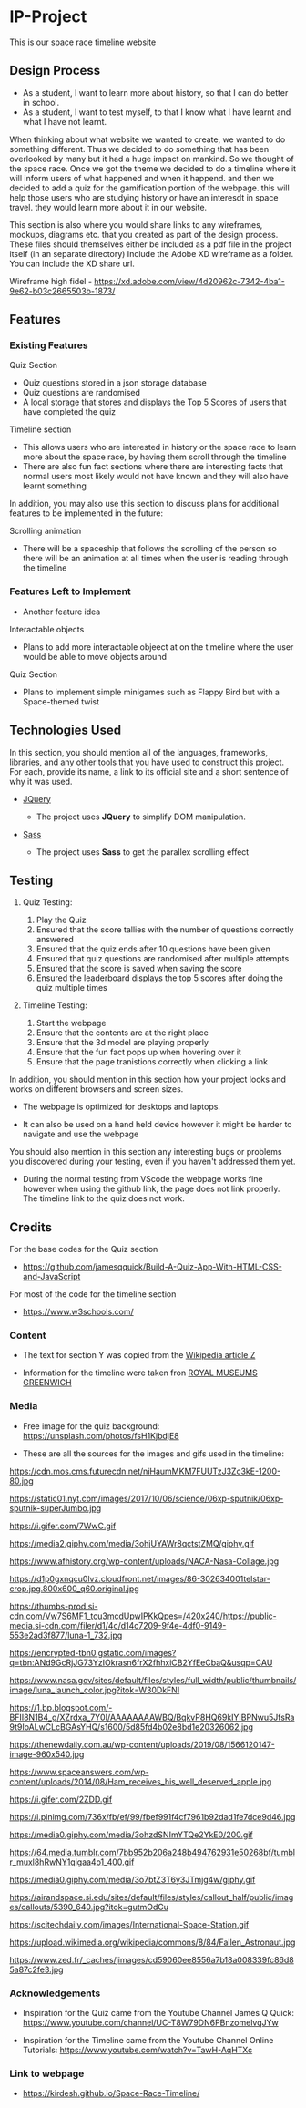 # IP-Project
This is our space race timeline website

 
## Design Process

- As a student, I want to learn more about history, so that I can do better in school.
- As a student, I want to test myself, to that I know what I have learnt and what I have not learnt.

When thinking about what website we wanted to create, we wanted to do something different. Thus we decided to do something that has been overlooked by many but it had a huge impact on mankind.
So we thought of the space race. Once we got the theme we decided to do a timeline where it will inform users of what happened and when it happend. and then we decided to add a quiz for the 
gamification portion of the webpage. this will help those users who are studying history or have an interesdt in space travel. they would learn more about it in our website.



This section is also where you would share links to any wireframes, mockups, diagrams etc. that you created as part of the design process. 
These files should themselves either be included as a pdf file in the project itself (in an separate directory)
Include the Adobe XD wireframe as a folder. You can include the XD share url.

Wireframe high fidel - https://xd.adobe.com/view/4d20962c-7342-4ba1-9e62-b03c2665503b-1873/

## Features
 
### Existing Features

Quiz Section
- Quiz questions stored in a json storage database
- Quiz questions are randomised
- A local storage that stores and displays the Top 5 Scores of users that have completed the quiz

Timeline section
- This allows users who are interested in history or the space race to learn more about the space race, by having them scroll through the timeline
- There are also fun fact sections where there are interesting facts that normal users most likely would not have known and they will also have learnt something


In addition, you may also use this section to discuss plans for additional features to be implemented in the future:

Scrolling animation
- There will be a spaceship that follows the scrolling of the person so there will be an animation at all times when the user is reading through the timeline


### Features Left to Implement
- Another feature idea

Interactable objects
- Plans to add more interactable objeect at on the timeline where the user would be able to move objects around

Quiz Section
- Plans to implement simple minigames such as Flappy Bird but with a Space-themed twist

## Technologies Used

In this section, you should mention all of the languages, frameworks, libraries, and any other tools that you have used to construct this project. For each, provide its name, a link to its official site and a short sentence of why it was used.

- [JQuery](https://jquery.com)
    - The project uses **JQuery** to simplify DOM manipulation.

- [Sass](https://sass-lang.com/)
    - The project uses **Sass** to get the parallex scrolling effect




## Testing
1. Quiz Testing:
    1. Play the Quiz
    2. Ensured that the score tallies with the number of questions correctly answered
    3. Ensured that the quiz ends after 10 questions have been given
    4. Ensured that quiz questions are randomised after multiple attempts
    5. Ensured that the score is saved when saving the score
    6. Ensured the leaderboard displays the top 5 scores after doing the quiz multiple times

2. Timeline Testing:
    1. Start the webpage
    2. Ensure that the contents are at the right place
    3. Ensure that the 3d model are playing properly
    4. Ensure that the fun fact pops up when hovering over it
    5. Ensure that the page tranistions correctly when clicking a link

    


In addition, you should mention in this section how your project looks and works on different browsers and screen sizes.

- The webpage is optimized for desktops and laptops.

- It can also be used on a hand held device however it might be harder to navigate and use the webpage




You should also mention in this section any interesting bugs or problems you discovered during your testing, even if you haven't addressed them yet.

- During the normal testing from VScode the webpage works fine however when using the github link, the page does not link properly. The timeline link to the quiz does not work.





## Credits
For the base codes for the Quiz section 
- https://github.com/jamesqquick/Build-A-Quiz-App-With-HTML-CSS-and-JavaScript

For most of the code for the timeline section 
- https://www.w3schools.com/



### Content
- The text for section Y was copied from the [Wikipedia article Z](https://en.wikipedia.org/wiki/Z)

- Information for the timeline were taken fron [ROYAL MUSEUMS GREENWICH](https://www.rmg.co.uk/discover/explore/space-race-timeline)



### Media
- Free image for the quiz background: https://unsplash.com/photos/fsH1KjbdjE8

- These are all the sources for the images and gifs used in the timeline:

https://cdn.mos.cms.futurecdn.net/niHaumMKM7FUUTzJ3Zc3kE-1200-80.jpg

https://static01.nyt.com/images/2017/10/06/science/06xp-sputnik/06xp-sputnik-superJumbo.jpg

https://i.gifer.com/7WwC.gif

https://media2.giphy.com/media/3ohjUYAWr8qctstZMQ/giphy.gif

https://www.afhistory.org/wp-content/uploads/NACA-Nasa-Collage.jpg

https://d1p0gxnqcu0lvz.cloudfront.net/images/86-302634001telstar-crop.jpg.800x600_q60.original.jpg

https://thumbs-prod.si-cdn.com/Vw7S6MF1_tcu3mcdUpwIPKkQpes=/420x240/https://public-media.si-cdn.com/filer/d1/4c/d14c7209-9f4e-4df0-9149-553e2ad3f877/luna-1_732.jpg

https://encrypted-tbn0.gstatic.com/images?q=tbn:ANd9GcRjJG73YzIOkrasn6frX2fhhxiCB2YfEeCbaQ&usqp=CAU

https://www.nasa.gov/sites/default/files/styles/full_width/public/thumbnails/image/luna_launch_color.jpg?itok=W30DkFNI

https://1.bp.blogspot.com/-BFII8N1B4_g/XZrdxa_7Y0I/AAAAAAAAWBQ/BqkvP8HQ69kIYIBPNwu5JfsRa9t9IoALwCLcBGAsYHQ/s1600/5d85fd4b02e8bd1e20326062.jpg

https://thenewdaily.com.au/wp-content/uploads/2019/08/1566120147-image-960x540.jpg

https://www.spaceanswers.com/wp-content/uploads/2014/08/Ham_receives_his_well_deserved_apple.jpg

https://i.gifer.com/2ZDD.gif

https://i.pinimg.com/736x/fb/ef/99/fbef991f4cf7961b92dad1fe7dce9d46.jpg

https://media0.giphy.com/media/3ohzdSNImYTQe2YkE0/200.gif

https://64.media.tumblr.com/7bb952b206a248b494762931e50268bf/tumblr_muxl8hRwNY1qigaa4o1_400.gif

https://media0.giphy.com/media/3o7btZ3T6y3JTmjg4w/giphy.gif

https://airandspace.si.edu/sites/default/files/styles/callout_half/public/images/callouts/5390_640.jpg?itok=gutmOdCu

https://scitechdaily.com/images/International-Space-Station.gif

https://upload.wikimedia.org/wikipedia/commons/8/84/Fallen_Astronaut.jpg

https://www.zed.fr/_caches/jimages/cd59060ee8556a7b18a008339fc86d85a87c2fe3.jpg

### Acknowledgements

- Inspiration for the Quiz came from the Youtube Channel James Q Quick: https://www.youtube.com/channel/UC-T8W79DN6PBnzomelvqJYw

- Inspiration for the Timeline came from the Youtube Channel Online Tutorials: https://www.youtube.com/watch?v=TawH-AqHTXc 

### Link to webpage

-  https://kirdesh.github.io/Space-Race-Timeline/

